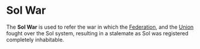 # Sol War

The **Sol War** is used to refer the war in which the [Federation](../../factions/governments/federation.md), and the [Union](../../factions/governments/federation.md) fought over the Sol system, resulting in a stalemate as Sol was registered completely inhabitable.
